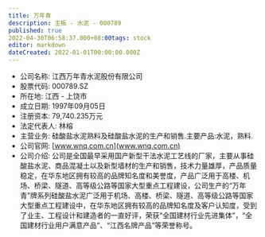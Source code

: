 ```yaml
---
title: 万年青
description: 主板 - 水泥 - 000789
published: true
2022-04-30T06:58:37.000+08:00tags: stock
editor: markdown
dateCreated: 2022-01-01T00:00:00.000Z
---
```


- 公司名称: 江西万年青水泥股份有限公司
- 股票代码: 000789.SZ
- 所在地: 江西 - 上饶市
- 成立日期: 1997年09月05日
- 注册资本: 79,740.235万元
- 法定代表人: 林榕
- 主营业务: 硅酸盐水泥熟料及硅酸盐水泥的生产和销售.主要产品:水泥，熟料.
- 公司官网: [www.wnq.com.cn](www.wnq.com.cn)
- 公司介绍: 公司是全国最早采用国产新型干法水泥工艺线的厂家，主要从事硅酸盐水泥、商品混凝土以及新型墙材的生产和销售，技术力量雄厚，产品质量稳定，在华东地区拥有较高的品牌知名度和美誉度，产品广泛用于高楼、机场、桥梁、隧道、高等级公路等国家大型重点工程建设，公司生产的“万年青”牌系列硅酸盐水泥广泛用于机场、高楼、桥梁、隧道、高等级公路等国家大型重点工程建设中，在华东地区拥有较高的品牌知名度及客户认知度，受到了业主、工程设计和建造者的一直好评，荣获“全国建材行业先进集体”，“全国建材行业用户满意产品”、“江西名牌产品”等荣誉称号。


